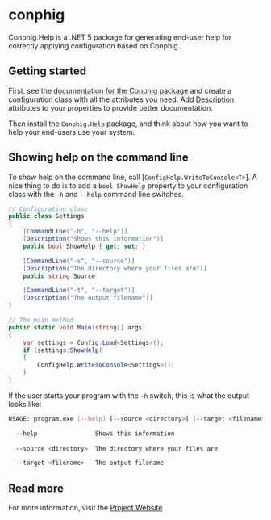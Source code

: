 # conphig

Conphig.Help is a .NET 5 package for generating end-user help for correctly applying configuration based on Conphig.

## Getting started

First, see the [documentation for the Conphig package](https://atornblad.se/conphig) and create a configuration class with all the attributes you need. Add [Description](https://docs.microsoft.com/en-us/dotnet/api/system.componentmodel.descriptionattribute?view=net-5.0) attributes to your properties to provide better documentation.

Then install the `Conphig.Help` package, and think about how you want to help your end-users use your system.

## Showing help on the command line

To show help on the command line, call [`ConfigHelp.WriteToConsole<T>`]. A nice thing to do is to add a `bool ShowHelp` property to your configuration class with the `-h` and `--help` command line switches.

``` csharp
// Configuration class
public class Settings
{
    [CommandLine("-h", "--help")]
    [Description("Shows this information")]
    public bool ShowHelp { get; set; }

    [CommandLine("-s", "--source")]
    [Description("The directory where your files are")]
    public string Source

    [CommandLine("-t", "--target")]
    [Description("The output filename")]
}

// The main method
public static void Main(string[] args)
{
    var settings = Config.Load<Settings>();
    if (settings.ShowHelp)
    {
        ConfigHelp.WriteToConsole<Settings>();
    }
}
```

If the user starts your program with the `-h` switch, this is what the output looks like:

``` bash
USAGE: program.exe [--help] [--source <directory>] [--target <filename>]

  --help                Shows this information
  
  --source <directory>  The directory where your files are

  --target <filename>   The output filename
```

## Read more

For more information, visit the [Project Website](https://atornblad.se/conphig)
